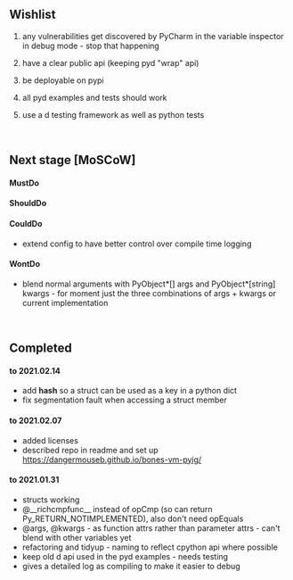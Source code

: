 ## Wishlist

1. any vulnerabilities get discovered by PyCharm in the variable inspector in debug mode - stop that happening
2. have a clear public api (keeping pyd "wrap" api)
3. be deployable on pypi

4. all pyd examples and tests should work
5. use a d testing framework as well as python tests


<br>

## Next stage [MoSCoW]

#### MustDo



#### ShouldDo



#### CouldDo
* extend config to have better control over compile time logging


#### WontDo
* blend normal arguments with PyObject*[] args and PyObject*[string] kwargs - for moment just the three combinations of args + kwargs or current implementation

<br>

## Completed

#### to 2021.02.14

* add __hash__ so a struct can be used as a key in a python dict
* fix segmentation fault when accessing a struct member

#### to 2021.02.07

* added licenses
* described repo in readme and set up https://dangermouseb.github.io/bones-vm-pyig/

#### to 2021.01.31

* structs working
* @\_\_richcmpfunc__ instead of opCmp (so can return Py_RETURN_NOTIMPLEMENTED), also don't need opEquals
* @args, @kwargs  - as function attrs rather than parameter attrs - can't blend with other variables yet
* refactoring and tidyup - naming to reflect cpython api where possible
* keep old d api used in the pyd examples - needs testing
* gives a detailed log as compiling to make it easier to debug